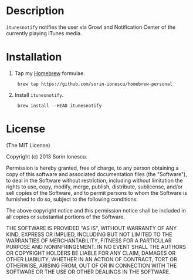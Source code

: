 # Description

`itunesnotify` notifies the user via Growl and Notification Center of the 
currently playing iTunes media.

# Installation

1. Tap my [Homebrew][1] formulae.

        brew tap https://github.com/sorin-ionescu/homebrew-personal

2. Install `itunesnotify`.

        brew install --HEAD itunesnotify

# License

(The MIT License)

Copyright (c) 2013 Sorin Ionescu.

Permission is hereby granted, free of charge, to any person obtaining a copy of
this software and associated documentation files (the "Software"), to deal in
the Software without restriction, including without limitation the rights to
use, copy, modify, merge, publish, distribute, sublicense, and/or sell copies
of the Software, and to permit persons to whom the Software is furnished to do
so, subject to the following conditions:

The above copyright notice and this permission notice shall be included in all
copies or substantial portions of the Software.

THE SOFTWARE IS PROVIDED "AS IS", WITHOUT WARRANTY OF ANY KIND, EXPRESS OR
IMPLIED, INCLUDING BUT NOT LIMITED TO THE WARRANTIES OF MERCHANTABILITY,
FITNESS FOR A PARTICULAR PURPOSE AND NONINFRINGEMENT. IN NO EVENT SHALL THE
AUTHORS OR COPYRIGHT HOLDERS BE LIABLE FOR ANY CLAIM, DAMAGES OR OTHER
LIABILITY, WHETHER IN AN ACTION OF CONTRACT, TORT OR OTHERWISE, ARISING FROM,
OUT OF OR IN CONNECTION WITH THE SOFTWARE OR THE USE OR OTHER DEALINGS IN THE
SOFTWARE.

[1]: http://mxcl.github.com/homebrew/
